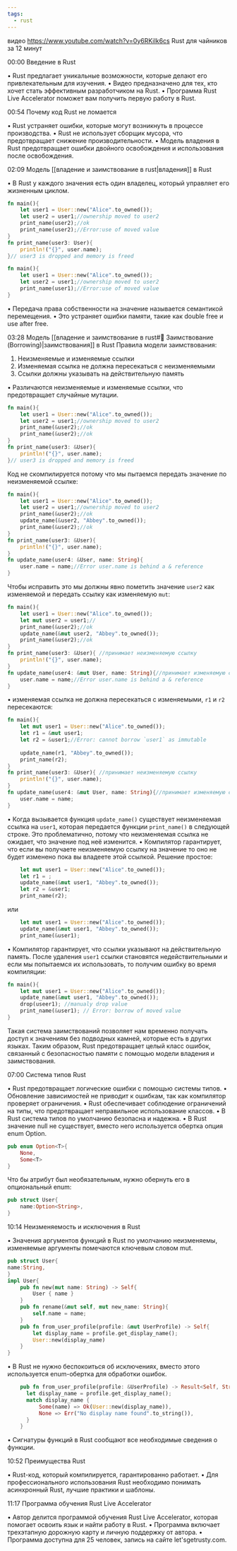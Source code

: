 ```yaml
---
tags:
  - rust
---
```


видео https://www.youtube.com/watch?v=0y6RKiIk6cs
Rust для чайников за 12 минут

00:00 Введение в Rust

• Rust предлагает уникальные возможности, которые делают его привлекательным для изучения.
• Видео предназначено для тех, кто хочет стать эффективным разработчиком на Rust.
• Программа Rust Live Accelerator поможет вам получить первую работу в Rust.

00:54 Почему код Rust не ломается

• Rust устраняет ошибки, которые могут возникнуть в процессе производства.
• Rust не использует сборщик мусора, что предотвращает снижение производительности.
• Модель владения в Rust предотвращает ошибки двойного освобождения и использования после освобождения.

02:09 Модель [[владение и заимствование в rust|владения]] в Rust

• В Rust у каждого значения есть один владелец, который управляет его жизненным циклом.
```rust
fn main(){
	let user1 = User::new("Alice".to_owned());
	let user2 = user1;//ownership moved to user2
	print_name(user2);//ok
	print_name(user2);//Error:use of moved value
}
fn print_name(user3: User){
	println!("{}", user.name);
}// user3 is dropped and memory is freed
```

```rust
fn main(){
	let user1 = User::new("Alice".to_owned());
	let user2 = user1;//ownership moved to user2
	print_name(user1);//Error:use of moved value
}
```
• Передача права собственности на значение называется семантикой перемещения.
• Это устраняет ошибки памяти, такие как double free и use after free.

03:28 Модель [[владение и заимствование в rust#🔄 Заимствование (Borrowing)|заимствования]] в Rust
Правила модели заимствования:
1. Неизменяемые и изменяемые ссылки
2. Изменяемая ссылка не должна пересекаться с неизменяемыми
3. Ссылки должны указывать на действительную память

• Различаются неизменяемые и изменяемые ссылки, что предотвращает случайные мутации.
```rust
fn main(){
	let user1 = User::new("Alice".to_owned());
	let user2 = user1;//ownership moved to user2
	print_name(&user2);//ok
	print_name(&user2);//ok
}
fn print_name(user3: &User){
	println!("{}", user.name);
}// user3 is dropped and memory is freed
```
Код не скомпилируется потому что мы пытаемся передать значение по неизменяемой ссылке:
```rust
fn main(){
	let user1 = User::new("Alice".to_owned());
	let user2 = user1;//ownership moved to user2
	print_name(&user2);//ok
	update_name(&user2, "Abbey".to_owned());
	print_name(&user2);//ok
}
fn print_name(user3: &User){
	println!("{}", user.name);
}
fn update_name(user4: &User, name: String){
	user.name = name;//Error user.name is behind a & reference
}
```
Чтобы исправить это мы должны явно пометить значение `user2` как изменяемой и передать ссылку как изменяемую `mut`:
```rust
fn main(){
	let user1 = User::new("Alice".to_owned());
	let mut user2 = user1;//
	print_name(&user2);//ok
	update_name(&mut user2, "Abbey".to_owned());
	print_name(&user2);//ok
}
fn print_name(user3: &User){ //принимает неизменяемую ссылку
	println!("{}", user.name);
}
fn update_name(user4: &mut User, name: String){//принимает изменяемую ссылку
	user.name = name;//Error user.name is behind a & reference
}
```
• изменяемая ссылка не должна пересекаться с изменяемыми, `r1` и `r2` пересекаются:
```rust
fn main(){
	let mut user1 = User::new("Alice".to_owned());
	let r1 = &mut user1;
	let r2 = &user1;//Error: cannot borrow `user1` as immutable
	
	update_name(r1, "Abbey".to_owned());
	print_name(r2);
}
fn print_name(user3: &User){ //принимает неизменяемую ссылку
	println!("{}", user.name);
}
fn update_name(user4: &mut User, name: String){//принимает изменяемую ссылку
	user.name = name;
}
```
• Когда вызывается функция `update_name()` существует неизменяемая ссылка на `user1`, которая передается функции `print_name()` в следующей строке. Это проблематично, потому что неизменяемая ссылка не ожидает, что значение под неё изменится.
• Компилятор гарантирует, что если вы получаете неизменяемую ссылку на значение то оно не будет изменено пока вы владеете этой ссылкой.
Решение простое:
```rust
	let mut user1 = User::new("Alice".to_owned());
	let r1 = ;
	update_name(&mut user1, "Abbey".to_owned());
	let r2 = &user1;
	print_name(r2);
```
или
```rust
	let mut user1 = User::new("Alice".to_owned());
	update_name(&mut user1, "Abbey".to_owned());	
	print_name(&user1);
```
• Компилятор гарантирует, что ссылки указывают на действительную память. После удаления `user1` ссылки становятся недействительными и если мы попытаемся их использовать, то получим ошибку во время компиляции:
```rust
fn main(){
	let mut user1 = User::new("Alice".to_owned());
	update_name(&mut user1, "Abbey".to_owned());
	drop(useer1); //manualy drop value
	print_name(&user1); // Error: borrow of moved value
}
```
Такая система заимствований позволяет нам временно получать доступ к значениям без подводных камней, которые есть в других языках.
Таким образом, Rust предотвращает целый класс ошибок, связанный с безопасностью памяти с помощью модели владения и заимствования.

07:00 Система типов Rust

• Rust предотвращает логические ошибки с помощью системы типов.
• Обновление зависимостей не приводит к ошибкам, так как компилятор проверяет ограничения.
• Rust обеспечивает соблюдение ограничений на типы, что предотвращает неправильное использование классов.
• В Rust система типов по умолчанию безопасна и надежна.
• В Rust значение null не существует, вместо него используется обертка опция enum Option.
```rust
pub enum Option<T>{
	None,
	Some<T>
}
```
Что бы атрибут был необязательным, нужно обернуть его в опциональный enum:
```rust
pub struct User{
	name:Option<String>,
}
```
10:14 Неизменяемость и исключения в Rust

• Значения аргументов функций в Rust по умолчанию неизменяемы, изменяемые аргументы помечаются ключевым словом mut.
```rust
pub struct User{
name:String,
}
impl User{
	pub fn new(mut name: String) -> Self{
		User { name }
	}
	pub fn rename(&mut self, mut new_name: String){
		self.name = name;
	}
	pub fn from_user_profile(profile: &mut UserProfile) -> Self{
		let display_name = profile.get_display_name();
		User::new(display_name)
	}
}
```
• В Rust не нужно беспокоиться об исключениях, вместо этого используется enum-обертка для обработки ошибок.
```rust
	pub fn from_user_profile(profile: &UserProfile) -> Result<Self, String> {
	  let display_name = profile.get_display_name();
	  match display_name {
		  Some(name) => Ok(User::new(display_name)),
		  None => Err("No display name found".to_string()),
	  }	  
	}
```
• Сигнатуры функций в Rust сообщают все необходимые сведения о функции.

10:52 Преимущества Rust

• Rust-код, который компилируется, гарантированно работает.
• Для профессионального использования Rust необходимо понимать асинхронный Rust, лучшие практики и шаблоны.

11:17 Программа обучения Rust Live Accelerator

• Автор делится программой обучения Rust Live Accelerator, которая помогает освоить язык и найти работу в Rust.
• Программа включает трехэтапную дорожную карту и личную поддержку от автора.
• Программа доступна для 25 человек, запись на сайте let'sgetrusty.com.

